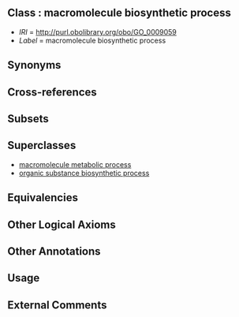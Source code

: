 
## Class : macromolecule biosynthetic process

 * *IRI* = http://purl.obolibrary.org/obo/GO_0009059
 * *Label* = macromolecule biosynthetic process

## Synonyms


## Cross-references


## Subsets


## Superclasses

 * [macromolecule metabolic process](../../GO/70/GO_0043170.md)
 * [organic substance biosynthetic process](../../GO/76/GO_1901576.md)

## Equivalencies


## Other Logical Axioms


## Other Annotations


## Usage


## External Comments

